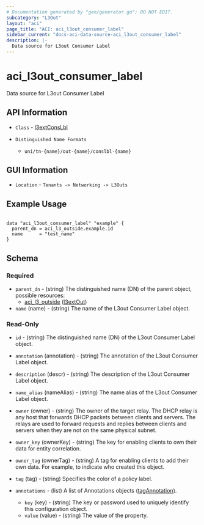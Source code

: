 ```yaml
---
# Documentation generated by "gen/generator.go"; DO NOT EDIT.
subcategory: "L3Out"
layout: "aci"
page_title: "ACI: aci_l3out_consumer_label"
sidebar_current: "docs-aci-data-source-aci_l3out_consumer_label"
description: |-
  Data source for L3out Consumer Label
---
```


# aci_l3out_consumer_label #

Data source for L3out Consumer Label

## API Information ##

* `Class` - [l3extConsLbl](https://pubhub.devnetcloud.com/media/model-doc-latest/docs/app/index.html#/objects/l3extConsLbl/overview)

* `Distinguished Name Formats`
  - `uni/tn-{name}/out-{name}/conslbl-{name}`

## GUI Information ##

* `Location` - `Tenants -> Networking -> L3Outs`

## Example Usage ##

```hcl

data "aci_l3out_consumer_label" "example" {
  parent_dn = aci_l3_outside.example.id
  name      = "test_name"
}

```

## Schema

### Required

* `parent_dn` - (string) The distinguished name (DN) of the parent object, possible resources:
  - [aci_l3_outside](https://registry.terraform.io/providers/CiscoDevNet/aci/latest/docs/resources/l3_outside) ([l3extOut](https://pubhub.devnetcloud.com/media/model-doc-latest/docs/app/index.html#/objects/l3extOut/overview))
* `name` (name) - (string) The name of the L3out Consumer Label object.

### Read-Only

* `id` - (string) The distinguished name (DN) of the L3out Consumer Label object.
* `annotation` (annotation) - (string) The annotation of the L3out Consumer Label object.
* `description` (descr) - (string) The description of the L3out Consumer Label object.
* `name_alias` (nameAlias) - (string) The name alias of the L3out Consumer Label object.
* `owner` (owner) - (string) The owner of the target relay. The DHCP relay is any host that forwards DHCP packets between clients and servers. The relays are used to forward requests and replies between clients and servers when they are not on the same physical subnet.
* `owner_key` (ownerKey) - (string) The key for enabling clients to own their data for entity correlation.
* `owner_tag` (ownerTag) - (string) A tag for enabling clients to add their own data. For example, to indicate who created this object.
* `tag` (tag) - (string) Specifies the color of a policy label.

* `annotations` - (list) A list of Annotations objects ([tagAnnotation](https://pubhub.devnetcloud.com/media/model-doc-latest/docs/app/index.html#/objects/tagAnnotation/overview)).
  * `key` (key) - (string) The key or password used to uniquely identify this configuration object.
  * `value` (value) - (string) The value of the property.